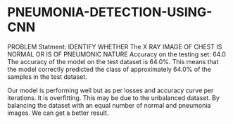 # PNEUMONIA-DETECTION-USING-CNN

PROBLEM Statment: IDENTIFY WHETHER The X RAY IMAGE OF CHEST IS NORMAL OR IS OF PNEUMONIC NATURE
Accuracy on the testing set: 64.0
The accuracy of the model on the test dataset is 64.0%. This means that the model correctly predicted the class of approximately 64.0% of the samples in the test dataset.


Our model is performing well but as per losses and accuracy curve per iterations. It is overfitting. This may be due to the unbalanced dataset. By balancing the dataset with an equal number of normal and pneumonia images. We can get a better result.


